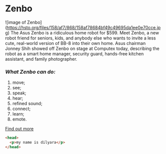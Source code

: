 # Zenbo
![image of Zenbo] (https://hsto.org/files/158/af7/868/158af78684bf49c49695da1ee0e70cce.jpg)
The Asus Zenbo is a ridiculous home robot for $599.
Meet Zenbo, a new robot friend for seniors, kids, and anybody else who wants to invite a less cute, real-world version of BB-8 into their own home. Asus chairman Jonney Shih showed off Zenbo on stage at Computex today, describing the robot as a smart home manager, security guard, hands-free kitchen assistant, and family photographer.
### *What Zenbo can do:*
1. move;
2. see;
3. speak;
4. hear;
5. refined sound;
6. connect;
7. learn;
8. emote.

[Find out more](https://zenbo.asus.com/)
```html
<head>
  <p>my name is dilyara</p>
</head>
```
